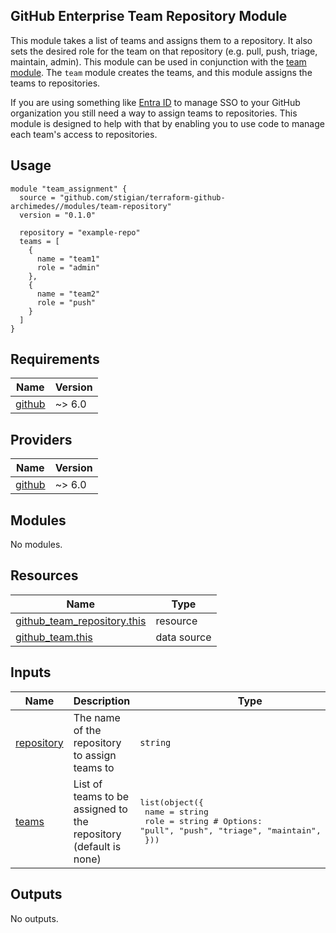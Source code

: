 ## GitHub Enterprise Team Repository Module

This module takes a list of teams and assigns them to a repository. It also sets the desired role for the team on that repository (e.g. pull, push, triage, maintain, admin). This module can be used in conjunction with the [team module](../team/README.md). The `team` module creates the teams, and this module assigns the teams to repositories.

If you are using something like [Entra ID](https://learn.microsoft.com/en-us/entra/identity/saas-apps/github-tutorial) to manage SSO to your GitHub organization you still need a way to assign teams to repositories. This module is designed to help with that by enabling you to use code to manage each team's access to repositories.

## Usage

```hcl
module "team_assignment" {
  source = "github.com/stigian/terraform-github-archimedes//modules/team-repository"
  version = "0.1.0"

  repository = "example-repo"
  teams = [
    {
      name = "team1"
      role = "admin"
    },
    {
      name = "team2"
      role = "push"
    }
  ]
}
```


<!-- BEGIN_TF_DOCS -->
## Requirements

| Name | Version |
|------|---------|
| <a name="requirement_github"></a> [github](#requirement\_github) | ~> 6.0 |

## Providers

| Name | Version |
|------|---------|
| <a name="provider_github"></a> [github](#provider\_github) | ~> 6.0 |

## Modules

No modules.

## Resources

| Name | Type |
|------|------|
| [github_team_repository.this](https://registry.terraform.io/providers/integrations/github/latest/docs/resources/team_repository) | resource |
| [github_team.this](https://registry.terraform.io/providers/integrations/github/latest/docs/data-sources/team) | data source |

## Inputs

| Name | Description | Type | Default | Required |
|------|-------------|------|---------|:--------:|
| <a name="input_repository"></a> [repository](#input\_repository) | The name of the repository to assign teams to | `string` | n/a | yes |
| <a name="input_teams"></a> [teams](#input\_teams) | List of teams to be assigned to the repository (default is none) | <pre>list(object({<br>    name = string<br>    role = string # Options: "pull", "push", "triage", "maintain", "admin"<br>  }))</pre> | `[]` | no |

## Outputs

No outputs.
<!-- END_TF_DOCS -->